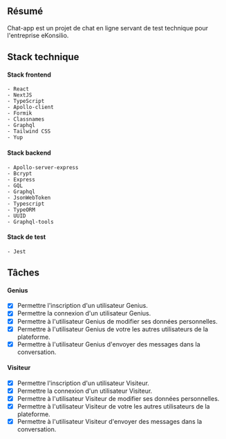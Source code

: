 ## Résumé

  Chat-app est un projet de chat en ligne servant de test technique pour l'entreprise eKonsilio.

## Stack technique

  #### Stack frontend

    - React
    - NextJS
    - TypeScript
    - Apollo-client
    - Formik
    - Classnames
    - Graphql
    - Tailwind CSS
    - Yup

  #### Stack backend

    - Apollo-server-express
    - Bcrypt
    - Express
    - GQL
    - Graphql
    - JsonWebToken
    - Typescript
    - TypeORM
    - UUID
    - Graphql-tools

  #### Stack de test

    - Jest

## Tâches

  #### Genius

  - [X] Permettre l'inscription d'un utilisateur Genius.
  - [X] Permettre la connexion d'un utilisateur Genius.
  - [X] Permettre à l'utilisateur Genius de modifier ses données personnelles.
  - [X] Permettre à l'utilisateur Genius de votre les autres utilisateurs de la plateforme.
  - [X] Permettre à l'utilisateur Genius d'envoyer des messages dans la conversation.

  #### Visiteur

  - [X] Permettre l'inscription d'un utilisateur Visiteur.
  - [X] Permettre la connexion d'un utilisateur Visiteur.
  - [X] Permettre à l'utilisateur Visiteur de modifier ses données personnelles.
  - [X] Permettre à l'utilisateur Visiteur de votre les autres utilisateurs de la plateforme.
  - [X] Permettre à l'utilisateur Visiteur d'envoyer des messages dans la conversation.

